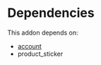# Dependencies

This addon depends on:

- [account](https://github.com/bringout/oca-ocb-accounting/tree/d63411e729b42117587a2f63f6ff389d6dbac8c2/odoo-bringout-oca-ocb-account)
- product_sticker
